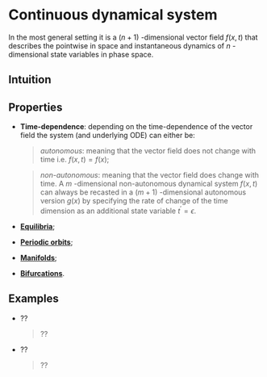 # Continuous dynamical system
In the most general setting it is a $(n+1)$ -dimensional vector field $f(x,t)$ that describes the pointwise in space and instantaneous dynamics of $n$ -dimensional state variables in phase space.

## Intuition

## Properties
* __Time-dependence__: depending on the time-dependence of the vector field the system (and underlying ODE) can either be:
  > _autonomous_: meaning that the vector field does not change with time i.e. $f(x,t)=f(x)$;

  > _non-autonomous_: meaning that the vector field does change with time. A $m$ -dimensional non-autonomous dynamical system $f(x,t)$ can always be recasted in a $(m+1)$ -dimensional autonomous version $g(x)$ by specifying the rate of change of the time dimension as an additional state variable $t^{'}=\epsilon$.
* [__Equilibria__](Equilibrium.md);
* [__Periodic orbits__](PeriodicOrbit.md);
* [__Manifolds__](Manifold.md);
* [__Bifurcations__](Bifurcation.md).

## Examples
* ??
  > ??
* ??
  > ??
